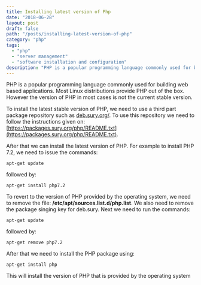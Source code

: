 ```yaml
---
title: Installing latest version of Php
date: "2018-06-28"
layout: post
draft: false
path: "/posts/installing-latest-version-of-php"
category: "php"
tags:
  - "php"
  - "server management"
  - "software installation and configuration"
description: "PHP is a popular programming language commonly used for building web based applications. Most Linux distributions provide PHP out of the box. However the version of PHP in most cases is not the current stable version."
---
```


PHP is a popular programming language commonly used for building web based applications. Most Linux distributions provide PHP out of the box. However the version of PHP in most cases is not the current stable version.

To install the latest stable version of PHP, we need to use a third part package repository such as [deb.sury.org/](https://deb.sury.org/). To use this repository we need to follow the instructions given on: [https://packages.sury.org/php/README.txt](https://packages.sury.org/php/README.txt).

After that we can install the latest version of PHP. For example to install PHP 7.2, we need to issue the commands:

```
apt-get update
```

followed by:

```
apt-get install php7.2
```

To revert to the version of PHP provided by the operating system, we need to remove the file: **/etc/apt/sources.list.d/php.list**. We also need to remove the package singing key for deb.sury. Next we need to run the commands:

```
apt-get update
```

followed by:

```
apt-get remove php7.2
```

After that we need to install the PHP package using:

```
apt-get install php
```

This will install the version of PHP that is provided by the operating system
